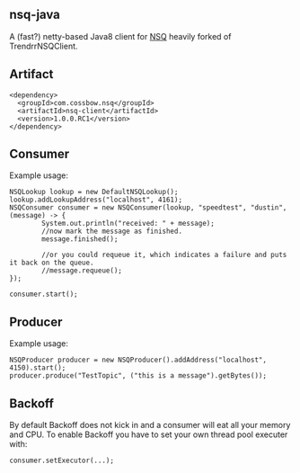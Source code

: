 ## nsq-java

A (fast?) netty-based Java8 client for [NSQ](https://nsq.io)
heavily forked of TrendrrNSQClient.

## Artifact

```
<dependency>
  <groupId>com.cossbow.nsq</groupId>
  <artifactId>nsq-client</artifactId>
  <version>1.0.0.RC1</version>
</dependency>
```

## Consumer

Example usage:

```
NSQLookup lookup = new DefaultNSQLookup();
lookup.addLookupAddress("localhost", 4161);
NSQConsumer consumer = new NSQConsumer(lookup, "speedtest", "dustin", (message) -> {
        System.out.println("received: " + message);            
        //now mark the message as finished.
        message.finished();
        
        //or you could requeue it, which indicates a failure and puts it back on the queue.
        //message.requeue();
});
        
consumer.start();
```

## Producer

Example usage: 

```
NSQProducer producer = new NSQProducer().addAddress("localhost", 4150).start();            
producer.produce("TestTopic", ("this is a message").getBytes());
```

## Backoff

By default Backoff does not kick in and a consumer will eat all your memory
and CPU. To enable Backoff you have to set your own thread pool executer with:

```
consumer.setExecutor(...);
```
